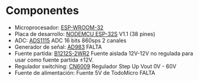 # Componentes

- Microprocesador: [ESP-WROOM-32](https://www.espressif.com/sites/default/files/documentation/esp32-wroom-32_datasheet_en.pdf)
- Placa de desarrollo: [NODEMCU ESP-32S](https://docs.ai-thinker.com/_media/esp32/docs/nodemcu-32s_product_specification.pdf) V1.1 (38 pines)
- ADC: [ADS1115](https://www.ti.com/lit/ds/symlink/ads1115.pdf?ts=1712637290147&ref_url=https%253A%252F%252Fwww.ti.com%252Fsitesearch%252Fen-us%252Fdocs%252Funiversalsearch.tsp%253FlangPref%253Den-US) ADC 16 bits 860sps 2 canales
- Generador de señal: [AD983](https://www.analog.com/media/en/technical-documentation/data-sheets/ad9833.pdf) FALTA
- Fuente partida: [B1212S-2WR2](https://www.micros.com.pl/mediaserver/info-dc%20a0505s-2wr2.pdf) Fuente aislada 12V-12V no regulada para usar como fuente partida ±12V.
- Regulador switching: [CN6009](https://www.pollin.de/productdownloads/D351434D.PDF) Regulador Step Up Vout 0V - 60V
- Fuente de alimentación: Fuente 5V de TodoMicro FALTA

